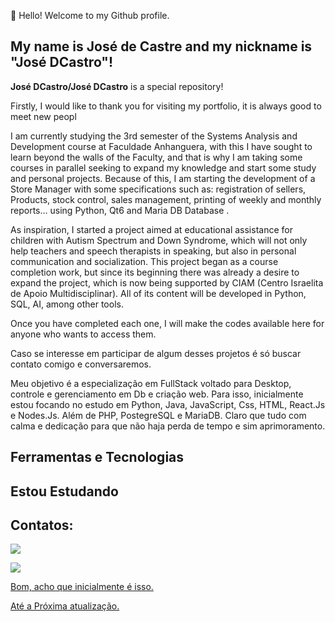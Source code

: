 👋 Hello! Welcome to my Github profile.


## My name is José de Castre and my nickname is "José DCastro"!

**José DCastro/José DCastro** is a special repository!

Firstly, I would like to thank you for visiting my portfolio, it is always good to meet new peopl



I am currently studying the 3rd semester of the Systems Analysis and Development course at Faculdade Anhanguera, with this I have sought to learn beyond the walls of the Faculty, and that is why I am taking some courses in parallel seeking to expand my knowledge and start some study and personal projects.
Because of this, I am starting the development of a Store Manager with some specifications such as: registration of sellers, Products, stock control, sales management, printing of weekly and monthly reports... using Python, Qt6 and Maria DB Database .


As inspiration, I started a project aimed at educational assistance for children with Autism Spectrum and Down Syndrome, which will not only help teachers and speech therapists in speaking, but also in personal communication and socialization. This project began as a course completion work, but since its beginning there was already a desire to expand the project, which is now being supported by CIAM (Centro Israelita de Apoio Multidisciplinar).
All of its content will be developed in Python, SQL, AI, among other tools.


Once you have completed each one, I will make the codes available here for anyone who wants to access them.

Caso se interesse em participar de algum desses projetos é só buscar contato comigo e conversaremos.

Meu objetivo é a especialização em FullStack voltado para Desktop, controle e gerenciamento em Db e criação web.
Para isso, inicialmente estou focando no estudo em Python, Java, JavaScript, Css, HTML, React.Js e Nodes.Js. Além de PHP, PostegreSQL e MariaDB. Claro que tudo com calma e dedicação para que não haja perda de tempo e sim aprimoramento.

## Ferramentas e Tecnologias



## Estou Estudando


<link rel="stylesheet" href="https://cdn.jsdelivr.net/gh/devicons/devicon@v2.15.1/devicon.min.css">
          


## Contatos:

<a href="https://instagram.com/jose.de.castr.oficial" target="_blank"><img loading="lazy" src="https://img.shields.io/badge/-Instagram-%23E4405F?style=for-the-badge&logo=instagram&logoColor=white" target="_blank"></a>

<a href="https://www.linkedin.com/in/Jose D´Castro" target="_blank"><img loading="lazy" src="https://img.shields.io/badge/-LinkedIn-%230077B5?style=for-the-badge&logo=linkedin&logoColor=white" target="_blank"></a>   
</div>

<div>
<a href="https://github.com/JoseDCastro">

</div>


Bom, acho que inicialmente é isso.

Até a Próxima atualização.

